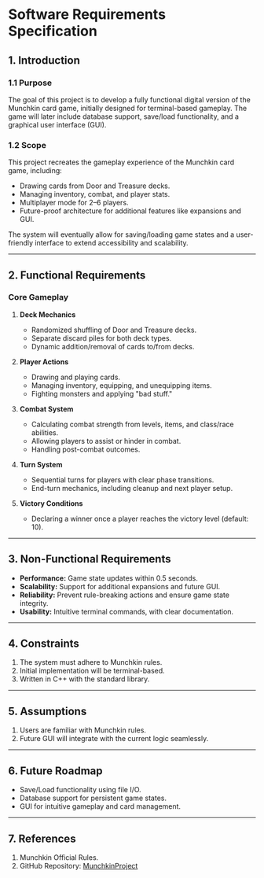 # Software Requirements Specification

## 1. Introduction

### 1.1 Purpose
The goal of this project is to develop a fully functional digital version of the Munchkin card game, initially designed for terminal-based gameplay. The game will later include database support, save/load functionality, and a graphical user interface (GUI).

### 1.2 Scope
This project recreates the gameplay experience of the Munchkin card game, including:
- Drawing cards from Door and Treasure decks.
- Managing inventory, combat, and player stats.
- Multiplayer mode for 2–6 players.
- Future-proof architecture for additional features like expansions and GUI.

The system will eventually allow for saving/loading game states and a user-friendly interface to extend accessibility and scalability.

---

## 2. Functional Requirements

### Core Gameplay
1. **Deck Mechanics**
   - Randomized shuffling of Door and Treasure decks.
   - Separate discard piles for both deck types.
   - Dynamic addition/removal of cards to/from decks.

2. **Player Actions**
   - Drawing and playing cards.
   - Managing inventory, equipping, and unequipping items.
   - Fighting monsters and applying "bad stuff."

3. **Combat System**
   - Calculating combat strength from levels, items, and class/race abilities.
   - Allowing players to assist or hinder in combat.
   - Handling post-combat outcomes.

4. **Turn System**
   - Sequential turns for players with clear phase transitions.
   - End-turn mechanics, including cleanup and next player setup.

5. **Victory Conditions**
   - Declaring a winner once a player reaches the victory level (default: 10).

---

## 3. Non-Functional Requirements
- **Performance:** Game state updates within 0.5 seconds.
- **Scalability:** Support for additional expansions and future GUI.
- **Reliability:** Prevent rule-breaking actions and ensure game state integrity.
- **Usability:** Intuitive terminal commands, with clear documentation.

---

## 4. Constraints
1. The system must adhere to Munchkin rules.
2. Initial implementation will be terminal-based.
3. Written in C++ with the standard library.

---

## 5. Assumptions
1. Users are familiar with Munchkin rules.
2. Future GUI will integrate with the current logic seamlessly.

---

## 6. Future Roadmap
- Save/Load functionality using file I/O.
- Database support for persistent game states.
- GUI for intuitive gameplay and card management.

---

## 7. References
1. Munchkin Official Rules.
2. GitHub Repository: [MunchkinProject](https://github.com/Rappich/MunchkinProject)
